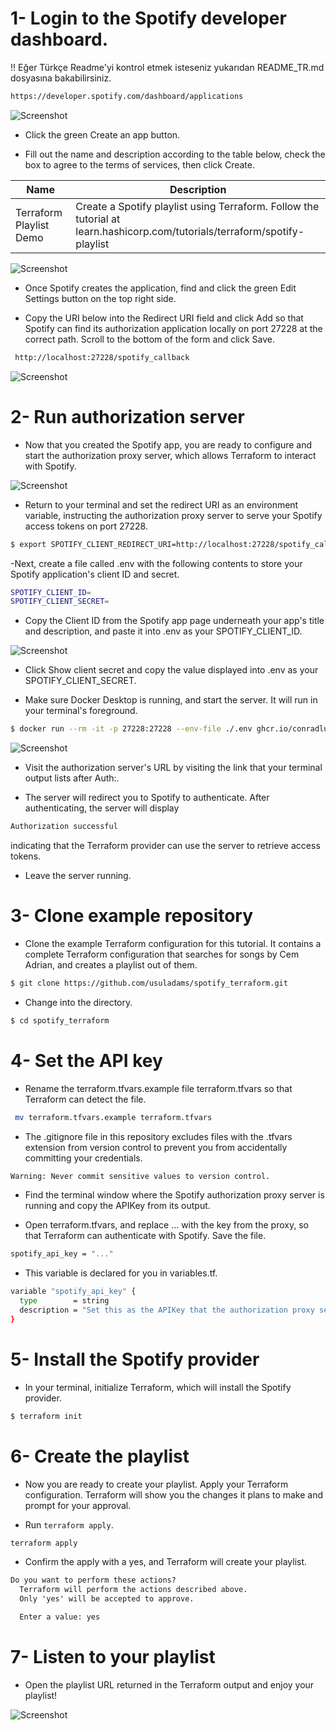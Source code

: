 # 1- Login to the Spotify developer dashboard. 

!! Eğer Türkçe Readme'yi kontrol etmek isteseniz yukarıdan README_TR.md dosyasına bakabilirsiniz. 

```bash
https://developer.spotify.com/dashboard/applications
```
![Screenshot](images/assets.png)

- Click the green Create an app button.

- Fill out the name and description according to the table below, check the box to agree to the terms of services, then click Create.

Name                       | Description
-------------------------- | -------------
Terraform Playlist Demo    | Create a Spotify playlist using Terraform. Follow the tutorial at learn.hashicorp.com/tutorials/terraform/spotify-playlist

![Screenshot](images/create.png)                              

- Once Spotify creates the application, find and click the green Edit Settings button on the top right side.

- Copy the URI below into the Redirect URI field and click Add so that Spotify can find its authorization application locally on port 27228 at the correct path.    Scroll to the bottom of the form and click Save.

```bash
 http://localhost:27228/spotify_callback
```
![Screenshot](images/redirect.png)

# 2- Run authorization server

- Now that you created the Spotify app, you are ready to configure and start the authorization proxy server, which allows Terraform to interact with Spotify.

![Screenshot](images/api.png)

- Return to your terminal and set the redirect URI as an environment variable, instructing the authorization proxy server to serve your Spotify access tokens on port 27228.

```bash
$ export SPOTIFY_CLIENT_REDIRECT_URI=http://localhost:27228/spotify_callback
```

-Next, create a file called .env with the following contents to store your Spotify application's client ID and secret.

```bash
SPOTIFY_CLIENT_ID=
SPOTIFY_CLIENT_SECRET=
```

- Copy the Client ID from the Spotify app page underneath your app's title and description, and paste it into .env as your SPOTIFY_CLIENT_ID.

![Screenshot](images/client_id.png)

- Click Show client secret and copy the value displayed into .env as your SPOTIFY_CLIENT_SECRET.

- Make sure Docker Desktop is running, and start the server. It will run in your terminal's foreground.

```bash
$ docker run --rm -it -p 27228:27228 --env-file ./.env ghcr.io/conradludgate/spotify-auth-proxy
```
![Screenshot](images/auth.png)

- Visit the authorization server's URL by visiting the link that your terminal output lists after Auth:.

- The server will redirect you to Spotify to authenticate. After authenticating, the server will display 

```bash
Authorization successful
```
indicating that the Terraform provider can use the server to retrieve access tokens.

- Leave the server running.

# 3- Clone example repository

- Clone the example Terraform configuration for this tutorial. It contains a complete Terraform configuration that searches for songs by Cem Adrian, and creates a playlist out of them.

```bash
$ git clone https://github.com/usuladams/spotify_terraform.git
```

- Change into the directory.

```bash
$ cd spotify_terraform
```

# 4- Set the API key

- Rename the terraform.tfvars.example file terraform.tfvars so that Terraform can detect the file.

```bash
 mv terraform.tfvars.example terraform.tfvars
```

- The .gitignore file in this repository excludes files with the .tfvars extension from version control to prevent you from accidentally committing your credentials.

```bash
Warning: Never commit sensitive values to version control.
```

- Find the terminal window where the Spotify authorization proxy server is running and copy the APIKey from its output.

- Open terraform.tfvars, and replace ... with the key from the proxy, so that Terraform can authenticate with Spotify. Save the file.

```bash
spotify_api_key = "..."
```

- This variable is declared for you in variables.tf.

```bash
variable "spotify_api_key" {
  type        = string
  description = "Set this as the APIKey that the authorization proxy server outputs"
}
```

# 5- Install the Spotify provider

- In your terminal, initialize Terraform, which will install the Spotify provider.

```bash
$ terraform init
```

# 6- Create the playlist

- Now you are ready to create your playlist. Apply your Terraform configuration. Terraform will show you the changes it plans to make and prompt for your approval.

- Run `terraform apply`. 

```bash
terraform apply
```
- Confirm the apply with a yes, and Terraform will create your playlist.

```txt
Do you want to perform these actions?
  Terraform will perform the actions described above.
  Only 'yes' will be accepted to approve.

  Enter a value: yes
```

# 7- Listen to your playlist

- Open the playlist URL returned in the Terraform output and enjoy your playlist!

![Screenshot](images/playlist.png)
